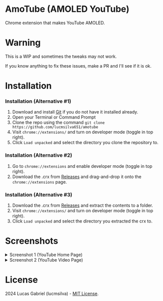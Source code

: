 # AmoTube (AMOLED YouTube)
Chrome extension that makes YouTube AMOLED.

# Warning
This is a WIP and sometimes the tweaks may not work.

If you know anything to fix these issues, make a PR and I'll see if it is ok.

# Installation
### Installation (Alternative #1)
1. Download and install [Git](https://git-scm.com) if you do not have it installed already.
2. Open your Terminal or Command Prompt
3. Clone the repo using the command `git clone https://github.com/lucmsilva651/amotube`
4. Visit `chrome://extensions/` and turn on developer mode (toggle in top right).
5. Click `Load unpacked` and select the directory you clone the repository to.

### Installation (Alternative #2)
1. Go to `chrome://extensions` and enable developer mode (toggle in top right).
2. Download the .crx from [Releases](https://github.com/lucmsilva651/amotube/releases/latest/) and drag-and-drop it onto the `chrome://extensions` page.

### Installation (Alternative #3)
1. Download the .crx from [Releases](https://github.com/lucmsilva651/amotube/releases/latest/) and extract the contents to a folder.
2. Visit `chrome://extensions/` and turn on developer mode (toggle in top right).
3. Click `Load unpacked` and select the directory you extracted the crx to.

# Screenshots
<details>
  
  <summary>Screenshot 1 (YouTube Home Page)</summary>
  <br>

![](https://telegra.ph/file/649e1a03c2ddbc8d7fee5.jpg)
</details>

<details>
  <summary>Screenshot 2 (YouTube Video Page)</summary>
  <br>
  
![](https://telegra.ph/file/457d96c874e42fcb6c0c3.jpg)
</details>

# License
2024 Lucas Gabriel (lucmsilva) - [MIT License](https://github.com/lucmsilva651/amotube/?tab=MIT-1-ov-file).
